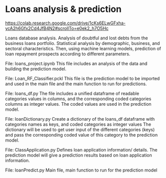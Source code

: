 # Loans analysis & prediction

https://colab.research.google.com/drive/1cKs6ELwGFxha-ycA2h6Gfx2Cd4JfB4N2#scrollTo=e0ek2_h7O5Hc

Loans database analysis. 
Analysis of doubtful and lost debts from the business loans portfolio. 
Statistical analysis by demographic, business, and sectoral characteristics. 
Then, using machine learning models, prediction of loan repayment prospects according to different parameters.

File: loans_project.ipynb
This file includes an analysis of the data and building the prediction model.

File: Loan_RF_Classifier.pckl
This file is the prediction model to be imported and used in the main file and the main function to run for predictions.

File: loans_df.py
The file includes a unified dataframe of readable categories values in columns, 
and the corresponding coded categories columns as integer values.
The coded values are used in the prediction model.

File: loanDictionary.py
Create a dictionary of the loans_df dataframe with categories names as keys, and coded categories as integer values
The dictionary will be used to get user input of the different categories (keys)
and pass the corresponding coded value of this category to the prediction model.

File: ClassApplication.py
Defines loan application information/ details.
The prediction model will give a prediction results based on loan application information.

File: loanPredict.py
Main file, main function to run for the prediction model

